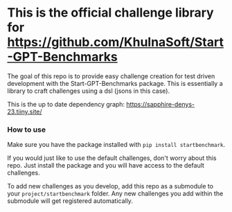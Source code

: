# This is the official challenge library for https://github.com/KhulnaSoft/Start-GPT-Benchmarks

The goal of this repo is to provide easy challenge creation for test driven development with the Start-GPT-Benchmarks package. This is essentially a library to craft challenges using a dsl (jsons in this case).

This is the up to date dependency graph: https://sapphire-denys-23.tiiny.site/

### How to use

Make sure you have the package installed with `pip install startbenchmark`.

If you would just like to use the default challenges, don't worry about this repo. Just install the package and you will have access to the default challenges.

To add new challenges as you develop, add this repo as a submodule to your `project/startbenchmark` folder. Any new challenges you add within the submodule will get registered automatically.
